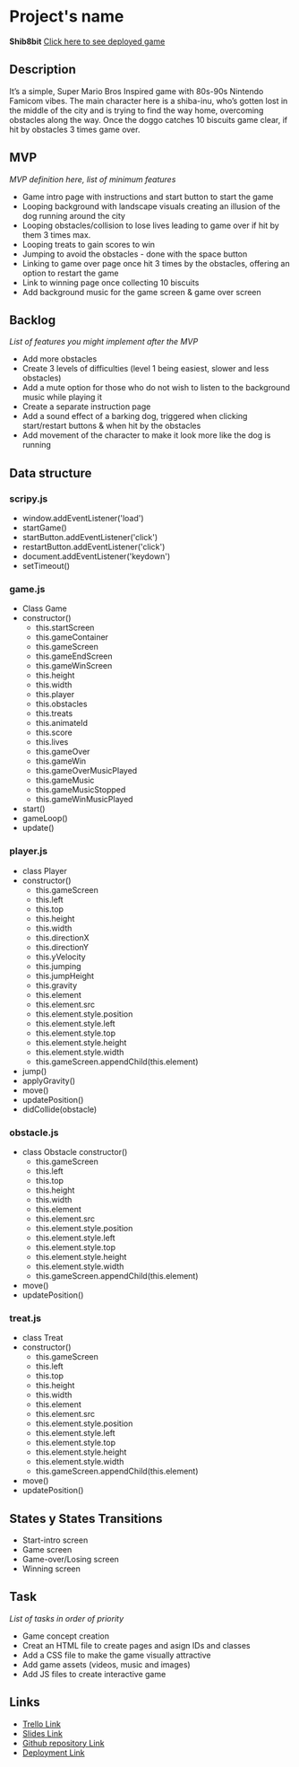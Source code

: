 # Project's name
**Shib8bit** 
[Click here to see deployed game](rin-o.github.io/Shib8bit/)

## Description
It’s a simple, Super Mario Bros Inspired game with 80s-90s Nintendo Famicom vibes. 
The main character here is a shiba-inu, who’s gotten lost in the middle of the city and is trying to find the way home, overcoming obstacles along the way. Once the doggo catches 10 biscuits game clear, if hit by obstacles 3 times game over.


## MVP
_MVP definition here, list of minimum features_
- Game intro page with instructions and start button to start the game
- Looping background with landscape visuals creating an illusion of the dog running around the city
- Looping obstacles/collision to lose lives leading to game over if hit by them 3 times max.
- Looping treats to gain scores to win
- Jumping to avoid the obstacles - done with the space button
- Linking to game over page once hit 3 times by the obstacles, offering an option to restart the game 
- Link to winning page once collecting 10 biscuits
- Add background music for the game screen & game over screen 

## Backlog
_List of features you might implement after the MVP_
- Add more obstacles 
- Create 3 levels of difficulties (level 1 being easiest, slower and less obstacles)
- Add a mute option for those who do not wish to listen to the background music while playing it
- Create a separate instruction page 
- Add a sound effect of a barking dog, triggered when clicking start/restart buttons & when hit by the obstacles 
- Add movement of the character to make it look more like the dog is running



## Data structure
### scripy.js
- window.addEventListener('load')
- startGame()
- startButton.addEventListener('click')
- restartButton.addEventListener('click')
- document.addEventListener('keydown')
- setTimeout()

### game.js
- Class Game
- constructor()
     - this.startScreen 
     - this.gameContainer 
     - this.gameScreen 
     - this.gameEndScreen
     - this.gameWinScreen 
     - this.height
     - this.width
     - this.player
     - this.obstacles 
     - this.treats
     - this.animateId
     - this.score 
     - this.lives 
     - this.gameOver      
     - this.gameWin
     - this.gameOverMusicPlayed 
     - this.gameMusic
     - this.gameMusicStopped
     - this.gameWinMusicPlayed
- start()
- gameLoop()
- update()

### player.js
- class Player 
- constructor()
     - this.gameScreen 
     - this.left 
     - this.top 
     - this.height 
     - this.width
     - this.directionX 
     - this.directionY
     - this.yVelocity
     - this.jumping 
     - this.jumpHeight 
     - this.gravity       
     - this.element
     - this.element.src 
     - this.element.style.position
     - this.element.style.left
     - this.element.style.top
     - this.element.style.height
     - this.element.style.width
     - this.gameScreen.appendChild(this.element)
- jump()
- applyGravity()
- move() 
- updatePosition()
- didCollide(obstacle)

### obstacle.js
- class Obstacle 
    constructor()
    -  this.gameScreen 
    - this.left
    - this.top 
    -  this.height 
    -  this.width 
    -  this.element 
    -  this.element.src
    -  this.element.style.position 
    -  this.element.style.left
    -  this.element.style.top 
    -  this.element.style.height
    -  this.element.style.width 
    -  this.gameScreen.appendChild(this.element)
- move()
- updatePosition()

### treat.js
- class Treat
- constructor() 
     - this.gameScreen
     - this.left
     - this.top
     - this.height
     - this.width
     - this.element
     - this.element.src
     - this.element.style.position
     - this.element.style.left
     - this.element.style.top 
     - this.element.style.height
     - this.element.style.width
     - this.gameScreen.appendChild(this.element)
- move()
- updatePosition()


## States y States Transitions
- Start-intro screen
- Game screen
- Game-over/Losing screen
- Winning screen

## Task
_List of tasks in order of priority_
- Game concept creation 
- Creat an HTML file to create pages and asign IDs and classes
- Add a CSS file to make the game visually attractive
- Add game assets (videos, music and images)
- Add JS files to create interactive game  


## Links

- [Trello Link](NA)
- [Slides Link](https://www.canva.com/design/DAFvFyAnSLc/EgNnOMHCEZmMqHZxa5rtYA/view?utm_content=DAFvFyAnSLc&utm_campaign=designshare&utm_medium=link&utm_source=publishsharelink)
- [Github repository Link](https://github.com/Rin-o/Shib8bit)
- [Deployment Link](https://rin-o.github.io/Shib8bit/)